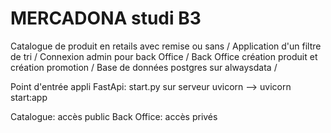 # MERCADONA studi B3

Catalogue de produit en retails avec remise ou sans /
Application d'un filtre de tri /
Connexion admin pour back Office /
Back Office création produit et création promotion /
Base de données postgres sur alwaysdata /

Point d'entrée appli FastApi: start.py sur serveur uvicorn
--> uvicorn start:app

Catalogue: accès public
Back Office: accès privés
